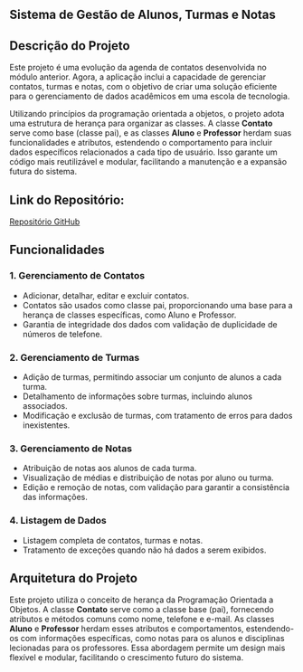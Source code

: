 ## Sistema de Gestão de Alunos, Turmas e Notas

## Descrição do Projeto

Este projeto é uma evolução da agenda de contatos desenvolvida no módulo anterior. Agora, a aplicação inclui a capacidade de gerenciar contatos, turmas e notas, com o objetivo de criar uma solução eficiente para o gerenciamento de dados acadêmicos em uma escola de tecnologia.

Utilizando princípios da programação orientada a objetos, o projeto adota uma estrutura de herança para organizar as classes. A classe **Contato** serve como base (classe pai), e as classes **Aluno** e **Professor** herdam suas funcionalidades e atributos, estendendo o comportamento para incluir dados específicos relacionados a cada tipo de usuário. Isso garante um código mais reutilizável e modular, facilitando a manutenção e a expansão futura do sistema.


## Link do Repositório:
[Repositório GitHub](https://github.com/allanaavila/escola_tech.git)

## Funcionalidades

### 1. **Gerenciamento de Contatos**
   - Adicionar, detalhar, editar e excluir contatos.
   - Contatos são usados como classe pai, proporcionando uma base para a herança de classes específicas, como Aluno e Professor.
   - Garantia de integridade dos dados com validação de duplicidade de números de telefone.

### 2. **Gerenciamento de Turmas**
   - Adição de turmas, permitindo associar um conjunto de alunos a cada turma.
   - Detalhamento de informações sobre turmas, incluindo alunos associados.
   - Modificação e exclusão de turmas, com tratamento de erros para dados inexistentes.

### 3. **Gerenciamento de Notas**
   - Atribuição de notas aos alunos de cada turma.
   - Visualização de médias e distribuição de notas por aluno ou turma.
   - Edição e remoção de notas, com validação para garantir a consistência das informações.

### 4. **Listagem de Dados**
   - Listagem completa de contatos, turmas e notas.
   - Tratamento de exceções quando não há dados a serem exibidos.

## Arquitetura do Projeto

Este projeto utiliza o conceito de herança da Programação Orientada a Objetos. A classe **Contato** serve como a classe base (pai), 
fornecendo atributos e métodos comuns como nome, telefone e e-mail. As classes **Aluno** e **Professor** herdam esses atributos e comportamentos, 
estendendo-os com informações específicas, como notas para os alunos e disciplinas lecionadas para os professores. Essa abordagem permite um design mais flexível e modular, 
facilitando o crescimento futuro do sistema.
